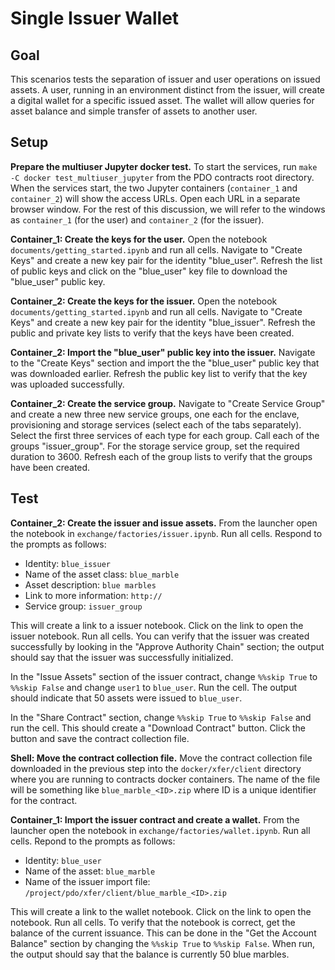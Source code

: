 <!---
Licensed under Creative Commons Attribution 4.0 International License
https://creativecommons.org/licenses/by/4.0/
--->

# Single Issuer Wallet #

## Goal ##

This scenarios tests the separation of issuer and user operations on
issued assets. A user, running in an environment distinct from the
issuer, will create a digital wallet for a specific issued asset. The
wallet will allow queries for asset balance and simple transfer of
assets to another user.

## Setup ##

**Prepare the multiuser Jupyter docker test.** To start the services,
run `make -C docker test_multiuser_jupyter` from the PDO contracts
root directory. When the services start, the two Jupyter containers
(`container_1` and `container_2`) will show the access URLs. Open each
URL in a separate browser window. For the rest of this discussion, we
will refer to the windows as `container_1` (for the user) and
`container_2` (for the issuer).

**Container_1: Create the keys for the user.** Open the notebook
`documents/getting_started.ipynb` and run all cells. Navigate to
"Create Keys" and create a new key pair for the identity
"blue_user". Refresh the list of public keys and click on the
"blue_user" key file to download the "blue_user" public key.

**Container_2: Create the keys for the issuer.** Open the
notebook `documents/getting_started.ipynb` and run all cells. Navigate
to "Create Keys" and create a new key pair for the identity
"blue_issuer". Refresh the public and private key lists to verify
that the keys have been created.

**Container_2: Import the "blue_user" public key into the issuer.**
Navigate to the "Create Keys" section and import the the "blue_user"
public key that was downloaded earlier. Refresh the public key list to
verify that the key was uploaded successfully.

**Container_2: Create the service group.** Navigate to "Create Service
Group" and create a new three new service groups, one each for the
enclave, provisioning and storage services (select each of the tabs
separately). Select the first three services of each type for each
group. Call each of the groups "issuer_group". For the storage
service group, set the required duration to 3600. Refresh each of the
group lists to verify that the groups have been created.

## Test ##

**Container_2: Create the issuer and issue assets.** From the
launcher open the notebook in
`exchange/factories/issuer.ipynb`. Run all cells. Respond to the
prompts as follows:

* Identity: `blue_issuer`
* Name of the asset class: `blue_marble`
* Asset description: `blue marbles`
* Link to more information: `http://`
* Service group: `issuer_group`

This will create a link to a issuer notebook. Click on the link to
open the issuer notebook. Run all cells. You can verify that the
issuer was created successfully by looking in the "Approve Authority
Chain" section; the output should say that the issuer was successfully
initialized.

In the "Issue Assets" section of the issuer contract, change `%%skip
True` to `%%skip False` and change `user1` to `blue_user`. Run the
cell. The output should indicate that 50 assets were issued to
`blue_user`.

In the "Share Contract" section, change `%%skip True` to `%%skip
False` and run the cell. This should create a "Download Contract"
button. Click the button and save the contract collection file.

**Shell: Move the contract collection file.** Move the contract
collection file downloaded in the previous step into the
`docker/xfer/client` directory where you are running to contracts
docker containers. The name of the file will be something like
`blue_marble_<ID>.zip` where ID is a unique identifier for the
contract.

**Container_1: Import the issuer contract and create a wallet.** From the launcher
open the notebook in `exchange/factories/wallet.ipynb`. Run all
cells. Repond to the prompts as follows:

* Identity: `blue_user`
* Name of the asset: `blue_marble`
* Name of the issuer import file: `/project/pdo/xfer/client/blue_marble_<ID>.zip`

This will create a link to the wallet notebook. Click on the link to
open the notebook. Run all cells. To verify that the notebook is
correct, get the balance of the current issuance. This can be done in
the "Get the Account Balance" section by changing the `%%skip True` to
`%%skip False`. When run, the output should say that the balance is
currently 50 blue marbles.
